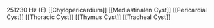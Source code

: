 251230 Hz (E)
[[Chylopericardium]]
[[Mediastinalen Cyst]]
[[Pericardial Cyst]]
[[Thoracic Cyst]]
[[Thymus Cyst]]
[[Tracheal Cyst]]